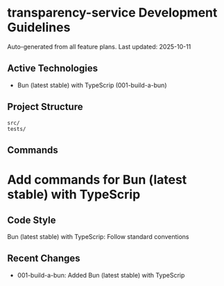 # transparency-service Development Guidelines

Auto-generated from all feature plans. Last updated: 2025-10-11

## Active Technologies
- Bun (latest stable) with TypeScrip (001-build-a-bun)

## Project Structure
```
src/
tests/
```

## Commands
# Add commands for Bun (latest stable) with TypeScrip

## Code Style
Bun (latest stable) with TypeScrip: Follow standard conventions

## Recent Changes
- 001-build-a-bun: Added Bun (latest stable) with TypeScrip

<!-- MANUAL ADDITIONS START -->
<!-- MANUAL ADDITIONS END -->
